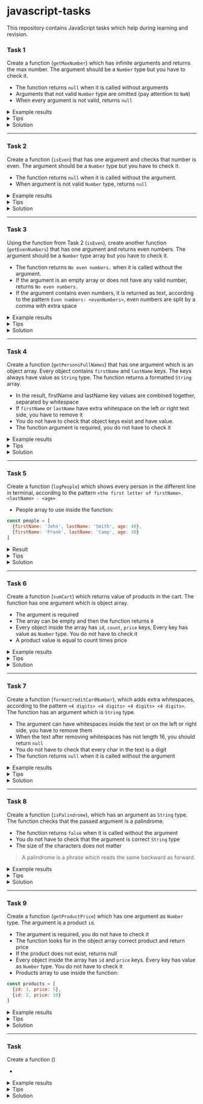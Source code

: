 # javascript-tasks
This repository contains JavaScript tasks which help during learning and revision.

### Task 1
Create a function (`getMaxNumber`) which has infinite arguments and returns the max number. The argument should be a `Number` type but you have to check it. 

* The function returns `null` when it is called without arguments
* Arguments that not valid `Number` type are omitted (pay attention to `NaN`)
* When every argument is not valid, returns `null`

<details><summary>Example results</summary>
  
```javascript
getMaxNumber() // null
getMaxNumber(true, false, '', isNaN) // null 
getMaxNumber(true, 'test', null, 7, undefined) // 7 
getMaxNumber(1, true, 'test', null, 7, undefined, '15', '') // 7
```
</details>

<details><summary>Tips</summary>
The task concerns: Math.max, typeof, rest operator, spread operator, Array.filter, isNaN
</details>

<details><summary>Solution</summary>
 
```javascript

```
</details>

---

### Task 2
Create a function (`isEven`) that has one argument and checks that number is even. The argument should be a `Number` type but you have to check it.

* The function returns `null` when it is called without the argument.
* When argument is not valid `Number` type, returns `null`

<details><summary>Example results</summary>
  
```javascript
isEven() // null
isEven('') // null
isEven(false) // null
isEven(NaN) // null
isEven(15) // false
isEven('15') // false
isEven(6) // true
```
</details>

<details><summary>Tips</summary>
The task concerns: typeof, modulus operator
</details>

<details><summary>Solution</summary>
 
```javascript

```
</details>

---

### Task 3
Using the function from Task 2 (`isEven`), create another function (`getEvenNumbers`) that has one argument and returns even numbers. The argument should be a `Number` type array but you have to check it.

* The function returns `No even numbers.` when it is called without the argument.
* If the argument is an empty array or does not have any valid number, returns `No even numbers.`
* If the argument contains even numbers, it is returned as text, according to the pattern `Even numbers: <evenNumbers>`, even numbers are split by a comma with extra space

<details><summary>Example results</summary>
  
```javascript
getEvenNumbers() // 'No even numbers.'
getEvenNumbers([]) // 'No even numbers.'
getEvenNumbers(['', 'asd']) // 'No even numbers.'
getEvenNumbers(['', '15', 15]) // 'No even numbers.'
getEvenNumbers([2, 3, 5, 6, 9, 8, '10']) // 'Even numbers: 2, 6, 8'
```
</details>

<details><summary>Tips</summary>
The task concerns: Array.filter, Array.join
</details>

<details><summary>Solution</summary>
 
```javascript

```
</details>

---

### Task 4
Create a function (`getPersonsFullNames`) that has one argument which is an object array. Every object contains `firstName` and `lastName` keys. The keys always have value as `String` type. The function returns a formatted `String` array.

* In the result, firstName and lastName key values are combined together, separated by whitespace
* If `firstName` or `lastName` have extra whitespace on the left or right text side, you have to remove it
* You do not have to check that object keys exist and have value.
* The function argument is required, you do not have to check it

<details><summary>Example results</summary>
  
```javascript
getPersonsFullNames([]) // []
getPersonsFullNames([{firstName: 'John', lastName: 'Smith'}, {firstName: 'Frank', lastName: 'Camp'}] ) // ['John Smith', 'Frank Camp']
getPersonsFullNames([{firstName: 'John   ', lastName: 'Smith'}, {firstName: 'Frank', lastName: '  Camp'}] ) // ['John Smith', 'Frank Camp']
```
</details>

<details><summary>Tips</summary>
The task concerns: template literals, Array.map, String.trim
</details>

<details><summary>Solution</summary>
 
```javascript

```
</details>

---

### Task 5
Create a function (`logPeople`) which shows every person in the different line in terminal, according to the pattern `<the first letter of firstName>. <lastName> - <age>`

* People array to use inside the function:
```javascript
const people = [
  {firstName: 'John', lastName: 'Smith', age: 40},
  {firstName: 'Frank', lastName: 'Camp', age: 30}
]
```

<details><summary>Result</summary>
  
```javascript
console.log('J. Smith - 40')
console.log('F. Camp - 30')
```
</details>

<details><summary>Tips</summary>
The task concerns: template literals, Array.forEach
</details>

<details><summary>Solution</summary>
 
```javascript

```
</details>

---

### Task 6
Create a function (`sumCart`) which returns value of products in the cart. The function has one argument which is object array.

* The argument is required
* The array can be empty and then the function returns `0`
* Every object inside the array has `id`, `count`, `price` keys, Every key has value as `Number` type. You do not have to check it
* A product value is equal to count times price

<details><summary>Example results</summary>
  
```javascript
sumCart([]) // 0
sumCart([{id: 1, count: 1, price: 3}, {id: 2, count: 2, price: 2}]) // 7
```
</details>

<details><summary>Tips</summary>
The task concerns: Array.reduce
</details>

<details><summary>Solution</summary>
 
```javascript

```
</details>

---

### Task 7
Create a function (`formatCreditCardNumber`), which adds extra whitespaces, according to the pattern `<4 digits> <4 digits> <4 digits> <4 digits>`. The function has an argument which is `String` type.

* The argument can have whitespaces inside the text or on the left or right side, you have to remove them
* When the text after removing whitespaces has not length 16, you should return `null`
* You do not have to check that every char in the text is a digit
* The function returns `null` when it is called without the argument

<details><summary>Example results</summary>
  
```javascript
formatCreditCardNumber() // null
formatCreditCardNumber('') // null
formatCreditCardNumber('12') // null
formatCreditCardNumber(' 1 2 ') // null
formatCreditCardNumber('1111222233334444') // '1111 2222 3333 4444'
formatCreditCardNumber(' 11 11222 2333 34444 ') // '1111 2222 3333 4444'
```
</details>

<details><summary>Tips</summary>
The task concerns: String.replace
</details>

<details><summary>Solution</summary>
 
```javascript

```
</details>

---

### Task 8
Create a function (`isPalindrome`), which has an argument as `String` type. The function checks that the passed argument is a palindrome. 

* The function returns `false` when it is called without the argument
* You do not have to check that the argument is correct `String` type
* The size of the characters does not matter

> A palindrome is a phrase which reads the same backward as forward.

<details><summary>Example results</summary>
  
```javascript
isPalindrome() // false
isPalindrome('dog') // false
isPalindrome('level') // true
isPalindrome('My gym') // true
```
</details>

<details><summary>Tips</summary>
The task concerns: String.split, Array.reverse, Array.join, String.toLowerCase
</details>

<details><summary>Solution</summary>
 
```javascript

```
</details>

---

### Task 9
Create a function (`getProductPrice`) which has one argument as `Number` type. The argument is a product `id`. 

* The argument is required, you do not have to check it
* The function looks for in the object array correct product and return price
* If the product does not exist, returns null
* Every object inside the array has `id` and `price` keys. Every key has value as `Number` type. You do not have to check it
* Products array to use inside the function:
```javascript
const products = [
  {id: 1, price: 5},
  {id: 2, price: 10}
]
```
<details><summary>Example results</summary>
  
```javascript
getProductPrice(0) // null
getProductPrice(1) // 5
getProductPrice(2) // 10
getProductPrice(3) // null
```
</details>

<details><summary>Tips</summary>
The task concerns: Array.find
</details>

<details><summary>Solution</summary>
 
```javascript

```
</details>

---

### Task 
Create a function () 

* 

<details><summary>Example results</summary>
  
```javascript

```
</details>

<details><summary>Tips</summary>
The task concerns: 
</details>

<details><summary>Solution</summary>
 
```javascript

```
</details>
